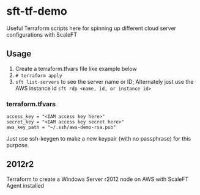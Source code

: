 # sft-tf-demo

Useful Terraform scripts here for spinning up different cloud server configurations with ScaleFT

## Usage

1. Create a terraform.tfvars file like example below
2. `# terraform apply`
3. `sft list-servers` to see the server name or ID; Alternately just use the AWS instance id
`sft rdp <name, id, or instance id>`

### terraform.tfvars

```
access_key = "<IAM access key here>"
secret_key = "<IAM access key secret here>"
aws_key_path = "~/.ssh/aws-demo-rsa.pub"
```

Just use ssh-keygen to make a new keypair (with no passphrase) for this purpose.

## 2012r2

Terraform to create a Windows Server r2012 node on AWS with ScaleFT Agent installed